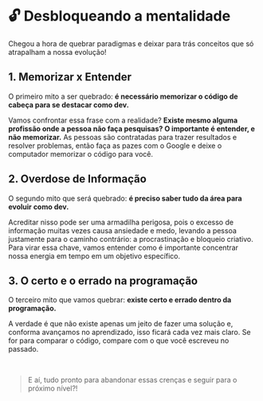 # 🔓 Desbloqueando a mentalidade

Chegou a hora de quebrar paradigmas e deixar para trás conceitos que só atrapalham a nossa evolução!

## 1. Memorizar x Entender

O primeiro mito a ser quebrado: **é necessário memorizar o código de cabeça para se destacar como dev.**

Vamos confrontar essa frase com a realidade? **Existe mesmo alguma profissão onde a pessoa não faça pesquisas? O importante é entender, e não memorizar.** As pessoas são contratadas para trazer resultados e resolver problemas, então faça as pazes com o Google e deixe o computador memorizar o código para você.

## 2. Overdose de Informação

O segundo mito que será quebrado: **é preciso saber tudo da área para evoluir como dev.**

Acreditar nisso pode ser uma armadilha perigosa, pois o excesso de informação muitas vezes causa ansiedade e medo, levando a pessoa justamente para o caminho contrário: a procrastinação e bloqueio criativo. Para virar essa chave, vamos entender como é importante concentrar nossa energia em tempo em um objetivo específico.

## 3. O certo e o errado na programação

O terceiro mito que vamos quebrar: **existe certo e errado dentro da programação.**

A verdade é que não existe apenas um jeito de fazer uma solução e, conforma avançamos no aprendizado, isso ficará cada vez mais claro. Se for para comparar o código, compare com o que você escreveu no passado.

<br>

> E aí, tudo pronto para abandonar essas crenças e seguir para o próximo nível?!
